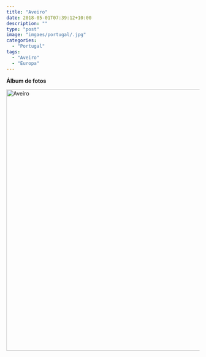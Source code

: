 ```yaml
---
title: "Aveiro"
date: 2018-05-01T07:39:12+10:00
description: ""
type: "post"
image: "imgaes/portugal/.jpg"
categories: 
  - "Portugal"
tags:
  - "Aveiro"
  - "Europa"
---
```


**Álbum de fotos**

<a data-flickr-embed="true" data-header="true" data-footer="true"  href="https://www.flickr.com/photos/mapa_mundi/albums/72157691842016922" title="Aveiro"><img src="https://farm1.staticflickr.com/792/39229781910_d60993878a_o.jpg" width="1024" height="683" alt="Aveiro"></a><script async src="//embedr.flickr.com/assets/client-code.js" charset="utf-8"></script>